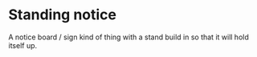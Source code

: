 Standing notice
===============

A notice board / sign kind of thing with a stand build in so that it will hold itself up.
